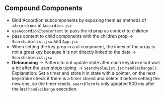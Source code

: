 ## Compound Components

- Bind Accordion subcomponents by exposing them as methods of `<Accordion>` in `Accordion.jsx`
- `useAccordionItemContext` to pass the id prop as context to children
- pass content to child components with the children prop -> `SearchableList.jsx` and `App.jsx`
- When setting the key prop in a ul component, the index of the array is not a great key because it is not directly linked to the data -> `SearchableList.jsx`
- **Debouncing** -> Pattern to not update state after each keystroke but wait a bit after the user stops typing. -> `SearchableList.jsx` `handleChange()`. Explanation: Set a timer and store it in state with a pointer, on the next keystroke check if there is a timer stored and delete it before setting the new one, so the timer resets. `searchTerm` is only updated 500 ms after the last `handleChange` execution.
